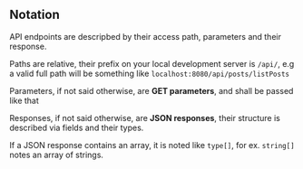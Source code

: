 ## Notation
API endpoints are descripbed by their access path, parameters and their response. 

Paths are relative, their prefix on your local development server is `/api/`, e.g  a valid full path will be something like `localhost:8080/api/posts/listPosts`

Parameters, if not said otherwise, are **GET parameters**, and shall be passed like that

Responses, if not said otherwise, are **JSON responses**, their structure is described via fields and their types.

If a JSON response contains an array, it is noted like `type[]`, for ex. `string[]` notes an array of strings.
